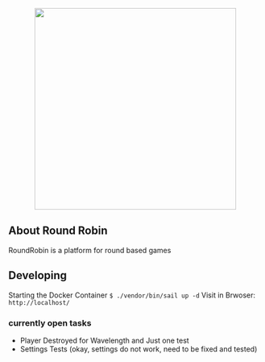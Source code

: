 <p align="center"><a href="https://laravel.com" target="_blank"><img src="https://raw.githubusercontent.com/laravel/art/master/logo-lockup/5%20SVG/2%20CMYK/1%20Full%20Color/laravel-logolockup-cmyk-red.svg" width="400"></a></p>

## About Round Robin

RoundRobin is a platform for round based games

## Developing

Starting the Docker Container `$ ./vendor/bin/sail up -d`
Visit in Brwoser: `http://localhost/`

### currently open tasks

- Player Destroyed for Wavelength and Just one test
- Settings Tests (okay, settings do not work, need to be fixed and tested)
